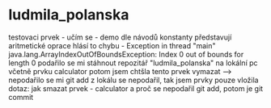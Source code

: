 # ludmila_polanska
testovaci prvek - učím se - demo dle návodů
konstanty představují aritmetické oprace
hlásí to chybu -  Exception in thread "main" java.lang.ArrayIndexOutOfBoundsException: Index 0 out of bounds for length 0
podařilo se mi stáhnout repozitář "ludmila_polanska" na lokální pc včetně prvku calculator
potom jsem chtšla tento prvek vymazat --> nepodařilo se mi
git add z lokálu se nepodařil, tak jsem prvky pouze vložila
dotaz: jak smazat prvek - calculator a proč se nepodařil git add, potom je git commit 
